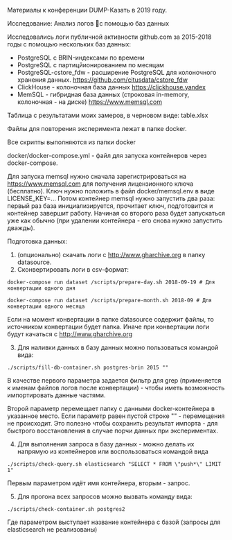 Материалы к конференции DUMP-Казать в 2019 году.

Исследование: Анализ логов с помощью баз данных

Исследовались логи публичной активности github.com за 2015-2018 годы с помощью нескольких баз данных:

* PostgreSQL с BRIN-индексами по времени
* PostgreSQL с партицйионированием по месяцам
* PostgreSQL-cstore_fdw - расширение PostgreSQL для колоночного хранения данных. https://github.com/citusdata/cstore_fdw
* ClickHouse - колоночная база данных https://clickhouse.yandex
* MemSQL - гибридная база данных (строковая in-memory, колоночная - на диске) https://www.memsql.com

Таблица с результатами моих замеров, в черновом виде: table.xlsx

Файлы для повторения эксперимента лежат в папке docker.

Все скрипты выполняются из папки docker

docker/docker-compose.yml - файл для запуска контейнеров через docker-compose.

Для запуска memsql нужно сначала зарегистрироваться на https://www.memsql.com для получения лицензионного ключа (бесплатно).
Ключ нужно положить в файл docker/memsql.env в виде LICENSE_KEY=...
Потом контейнер memsql нужно запустить два раза: первый раз база инициализируется, прочитает ключ, подготовится и контейнер завершит работу.
Начиная со второго раза будет запускаться уже как обычно (при удалении контейнера - его снова нужно запустить дважды).


Подготовка данных:
1. (опционально) скачать логи с http://www.gharchive.org в папку  datasource.
2. Сконвертировать логи в csv-формат: 

```
docker-compose run dataset /scripts/prepare-day.sh 2018-09-19 # Для конвертации одного дня
``` 

```
docker-compose run dataset /scripts/prepare-month.sh 2018-09 # Для конвертации одного месяца
```

Если на момент конвертации в папке datasource содержит файлы, то источником конвертации будет папка.
Иначе при конвертации логи будут качаться с http://www.gharchive.org

3. Для наливки данных в базу данных можно пользоваться командой вида:

```
./scripts/fill-db-container.sh postgres-brin 2015 ""
```

В качестве первого параметра задается фильтр для grep (применяется к именам файлов логов после конвертации) - чтобы иметь 
возможность импортировать данные частями.

Второй параметр перемещает папку с данными docker-контейнера в указанное место. Если параметр равен пустой строке "" - перемещения не происходит.
Это полезно чтобы сохранить результат импорта - для быстрого восстановления в случае порчи данных при экспериментах.

4. Для выполнения запроса в базу данных - можно делать их напрямую из контейнеров или воспользоваться командой вида
```
./scripts/check-query.sh elasticsearch "SELECT * FROM \"push*\" LIMIT 1"
```

Первым параметром идёт имя контейнера, вторым - запрос.

5. Для прогона всех запросов можно вызвать команду вида:

```
./scripts/check-container.sh postgres2
```

Где параметром выступает название контейнера с базой (запросы для elasticsearch не реализованы)

